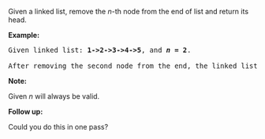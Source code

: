<div class="content__u3I1 question-content__JfgR"><div><p>Given a linked list, remove the <em>n</em>-th node from the end of list and return its head.</p>

<p><strong>Example:</strong></p>

<pre>Given linked list: <strong>1-&gt;2-&gt;3-&gt;4-&gt;5</strong>, and <strong><em>n</em> = 2</strong>.

After removing the second node from the end, the linked list becomes <strong>1-&gt;2-&gt;3-&gt;5</strong>.
</pre>

<p><strong>Note:</strong></p>

<p>Given <em>n</em> will always be valid.</p>

<p><strong>Follow up:</strong></p>

<p>Could you do this in one pass?</p>
</div></div>
